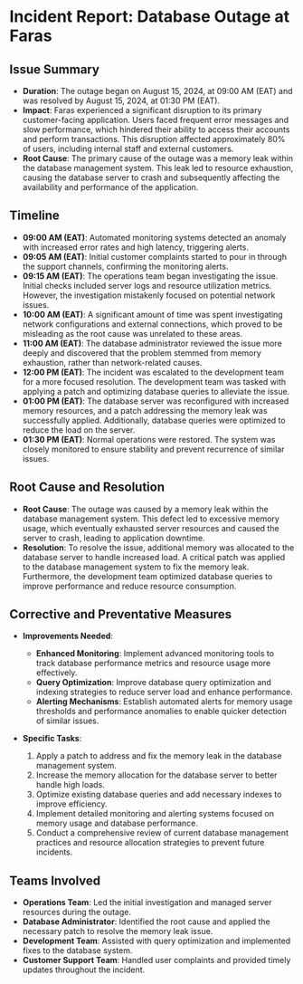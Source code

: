# Incident Report: Database Outage at Faras

## Issue Summary

- **Duration**: The outage began on August 15, 2024, at 09:00 AM (EAT) and was resolved by August 15, 2024, at 01:30 PM (EAT).
- **Impact**: Faras experienced a significant disruption to its primary customer-facing application. Users faced frequent error messages and slow performance, which hindered their ability to access their accounts and perform transactions. This disruption affected approximately 80% of users, including internal staff and external customers.
- **Root Cause**: The primary cause of the outage was a memory leak within the database management system. This leak led to resource exhaustion, causing the database server to crash and subsequently affecting the availability and performance of the application.

## Timeline

- **09:00 AM (EAT)**: Automated monitoring systems detected an anomaly with increased error rates and high latency, triggering alerts.
- **09:05 AM (EAT)**: Initial customer complaints started to pour in through the support channels, confirming the monitoring alerts.
- **09:15 AM (EAT)**: The operations team began investigating the issue. Initial checks included server logs and resource utilization metrics. However, the investigation mistakenly focused on potential network issues.
- **10:00 AM (EAT)**: A significant amount of time was spent investigating network configurations and external connections, which proved to be misleading as the root cause was unrelated to these areas.
- **11:00 AM (EAT)**: The database administrator reviewed the issue more deeply and discovered that the problem stemmed from memory exhaustion, rather than network-related causes.
- **12:00 PM (EAT)**: The incident was escalated to the development team for a more focused resolution. The development team was tasked with applying a patch and optimizing database queries to alleviate the issue.
- **01:00 PM (EAT)**: The database server was reconfigured with increased memory resources, and a patch addressing the memory leak was successfully applied. Additionally, database queries were optimized to reduce the load on the server.
- **01:30 PM (EAT)**: Normal operations were restored. The system was closely monitored to ensure stability and prevent recurrence of similar issues.

## Root Cause and Resolution

- **Root Cause**: The outage was caused by a memory leak within the database management system. This defect led to excessive memory usage, which eventually exhausted server resources and caused the server to crash, leading to application downtime.
- **Resolution**: To resolve the issue, additional memory was allocated to the database server to handle increased load. A critical patch was applied to the database management system to fix the memory leak. Furthermore, the development team optimized database queries to improve performance and reduce resource consumption.

## Corrective and Preventative Measures

- **Improvements Needed**:
  - **Enhanced Monitoring**: Implement advanced monitoring tools to track database performance metrics and resource usage more effectively.
  - **Query Optimization**: Improve database query optimization and indexing strategies to reduce server load and enhance performance.
  - **Alerting Mechanisms**: Establish automated alerts for memory usage thresholds and performance anomalies to enable quicker detection of similar issues.

- **Specific Tasks**:
  1. Apply a patch to address and fix the memory leak in the database management system.
  2. Increase the memory allocation for the database server to better handle high loads.
  3. Optimize existing database queries and add necessary indexes to improve efficiency.
  4. Implement detailed monitoring and alerting systems focused on memory usage and database performance.
  5. Conduct a comprehensive review of current database management practices and resource allocation strategies to prevent future incidents.

## Teams Involved

- **Operations Team**: Led the initial investigation and managed server resources during the outage.
- **Database Administrator**: Identified the root cause and applied the necessary patch to resolve the memory leak issue.
- **Development Team**: Assisted with query optimization and implemented fixes to the database system.
- **Customer Support Team**: Handled user complaints and provided timely updates throughout the incident.
